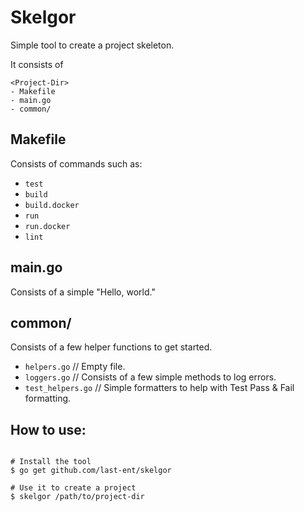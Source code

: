 # Skelgor

Simple tool to create a project skeleton.

It consists of
```
<Project-Dir>
- Makefile
- main.go
- common/
```

## Makefile
Consists of commands such as:

* `test`
* `build`
* `build.docker`
* `run`
* `run.docker`
* `lint`

## main.go
Consists of a simple "Hello, world."

## common/
Consists of a few helper functions to get started.

* `helpers.go` // Empty file.
* `loggers.go` // Consists of a few simple methods to log errors.
* `test_helpers.go` // Simple formatters to help with Test Pass & Fail formatting.

## How to use: 

```shell

# Install the tool
$ go get github.com/last-ent/skelgor

# Use it to create a project
$ skelgor /path/to/project-dir
```
